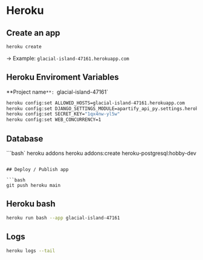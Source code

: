 # Heroku

## Create an app

```bash
heroku create

```
-> Example: `glacial-island-47161.herokuapp.com`

## Heroku Enviroment Variables

**Project name`**: `glacial-island-47161`

```bash
heroku config:set ALLOWED_HOSTS=glacial-island-47161.herokuapp.com
heroku config:set DJANGO_SETTINGS_MODULE=apartify_api_py.settings.heroku
heroku config:set SECRET_KEY="1qx4nw-yl5w"
heroku config:set WEB_CONCURRENCY=1
```

## Database

```bash`
heroku addons
heroku addons:create heroku-postgresql:hobby-dev
```

## Deploy / Publish app

```bash
git push heroku main
```

## Heroku bash

```bash
heroku run bash --app glacial-island-47161 
```

## Logs

```bash
heroku logs --tail
```